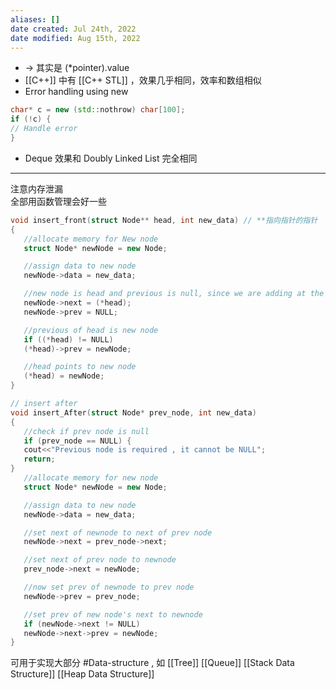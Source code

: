 ```yaml
---
aliases: []
date created: Jul 24th, 2022
date modified: Aug 15th, 2022
---
```

- -> 其实是 (\*pointer).value
- [[C++]] 中有 [[C++ STL]] ，效果几乎相同，效率和数组相似
- Error handling using new

```cpp
char* c = new (std::nothrow) char[100];
if (!c) {
// Handle error
}
```

- Deque 效果和 Doubly Linked List 完全相同
---
注意内存泄漏  
全部用函数管理会好一些

```cpp
void insert_front(struct Node** head, int new_data) // **指向指针的指针
{
   //allocate memory for New node
   struct Node* newNode = new Node;

   //assign data to new node
   newNode->data = new_data;

   //new node is head and previous is null, since we are adding at the front
   newNode->next = (*head);
   newNode->prev = NULL;

   //previous of head is new node
   if ((*head) != NULL)
   (*head)->prev = newNode;

   //head points to new node
   (*head) = newNode;
}

// insert after
void insert_After(struct Node* prev_node, int new_data)
{
   //check if prev node is null
   if (prev_node == NULL) {
   cout<<"Previous node is required , it cannot be NULL";
   return;
}
   //allocate memory for new node
   struct Node* newNode = new Node;

   //assign data to new node
   newNode->data = new_data;

   //set next of newnode to next of prev node
   newNode->next = prev_node->next;

   //set next of prev node to newnode
   prev_node->next = newNode;

   //now set prev of newnode to prev node
   newNode->prev = prev_node;

   //set prev of new node's next to newnode
   if (newNode->next != NULL)
   newNode->next->prev = newNode;
}
```

可用于实现大部分 #Data-structure , 如 [[Tree]] [[Queue]] [[Stack Data Structure]] [[Heap Data Structure]]

